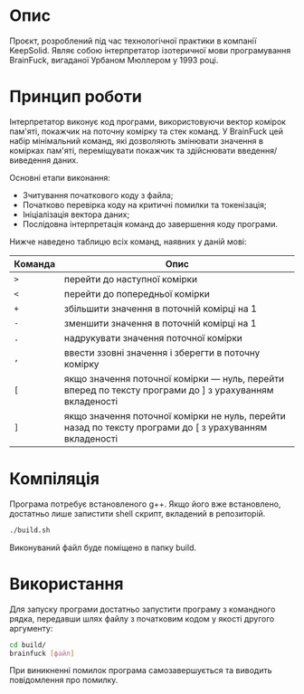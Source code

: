 # Опис

Проєкт, розроблений під час технологічної практики в компанії KeepSolid.
Являє собою інтерпретатор ізотеричної мови програмування BrainFuck, вигаданої
Урбаном Мюллером у 1993 році.

# Принцип роботи

Інтерпретатор виконує код програми, використовуючи вектор комірок пам'яті,
покажчик на поточну комірку та стек команд. У BrainFuck цей набір мінімальний
команд, які дозволяють змінювати значення в комірках пам'яті, переміщувати
покажчик та здійснювати введення/виведення даних.

Основні етапи виконання:

- Зчитування початкового коду з файла;
- Початково перевірка коду на критичні помилки та токенізація;
- Ініціалізація вектора даних;
- Послідовна інтерпретація команд до завершення коду програми.

Нижче наведено таблицю всіх команд, наявних у даній мові:

Команда | Опис
--------|--------------------------------------------------------------------------------------------------------
`>`     | перейти до наступної комірки
`<`     | перейти до попередньої комірки
`+`     | збільшити значення в поточній комірці на 1
`-`     | зменшити значення в поточній комірці на 1
`.`     | надрукувати значення поточної комірки
`,`     | ввести ззовні значення і зберегти в поточну комірку
`[`     | якщо значення поточної комірки — нуль, перейти вперед по тексту програми до ] з урахуванням вкладеності
`]`     | якщо значення поточної комірки не нуль, перейти назад по тексту програми до [ з урахуванням вкладеності

# Компіляція

Програма потребує встановленого g++. Якщо його вже встановлено, достатньо лише
запистити shell скрипт, вкладений в репозиторій.

```sh
./build.sh
```

Виконуваний файл буде поміщено в папку build.

# Використання

Для запуску програми достатньо запустити програму з командного рядка, передавши
шлях файлу з початковим кодом у якості другого аргументу:

```sh
cd build/
brainfuck [файл]
```

При виникненні помилок програма самозавершується та виводить повідомлення
про помилку.
